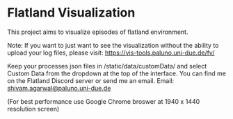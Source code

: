 # Flatland Visualization

This project aims to visualize episodes of flatland environment. 

Note: If you want to just want to see the visualization without the ability to upload your log files, please visit: https://vis-tools.paluno.uni-due.de/fv/

Keep your processes json files in /static/data/customData/  and select Custom Data from the dropdown at the top of the interface.
You can find me on the Flatland Discord server or send me an email.
Email: shivam.agarwal@paluno.uni-due.de


(For best performance use Google Chrome broswer at 1940 x 1440 resolution screen)